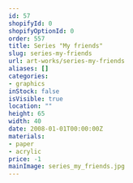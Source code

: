 ```yaml
---
id: 57
shopifyId: 0
shopifyOptionId: 0
order: 557
title: Series "My friends"
slug: series-my-friends
url: art-works/series-my-friends
aliases: []
categories:
- graphics
inStock: false
isVisible: true
location: ""
height: 65
width: 40
date: 2008-01-01T00:00:00Z
materials:
- paper
- acrylic
price: -1
mainImage: series_my_friends.jpg
---
```

